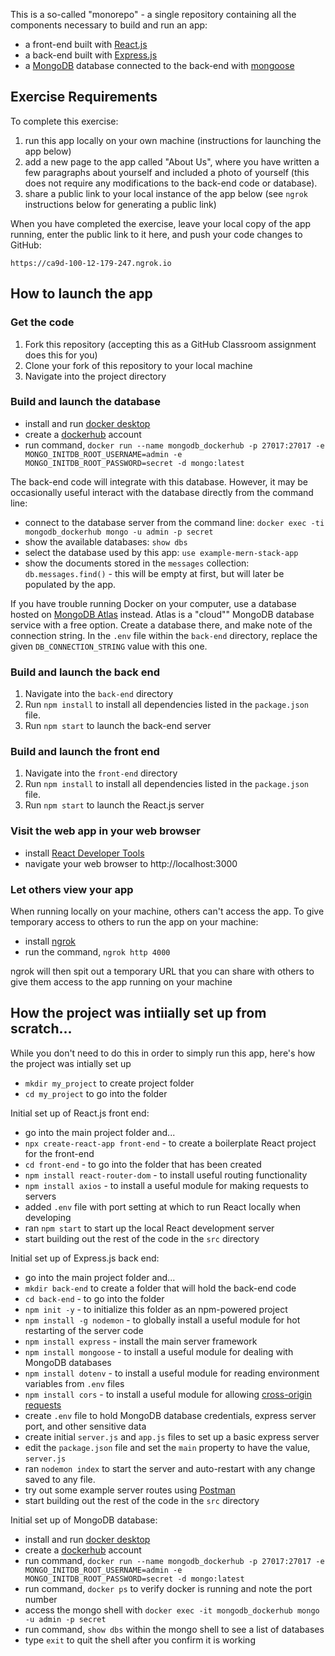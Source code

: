 This is a so-called "monorepo" - a single repository containing all the components necessary to build and run an app:

- a front-end built with [React.js](https://reactjs.org)
- a back-end built with [Express.js](http://express.js.com)
- a [MongoDB](https://mongodb.com) database connected to the back-end with [mongoose](https://mongoosejs.com)

## Exercise Requirements

To complete this exercise:

1. run this app locally on your own machine (instructions for launching the app below)
1. add a new page to the app called "About Us", where you have written a few paragraphs about yourself and included a photo of yourself (this does not require any modifications to the back-end code or database).
1. share a public link to your local instance of the app below (see `ngrok` instructions below for generating a public link)

When you have completed the exercise, leave your local copy of the app running, enter the public link to it here, and push your code changes to GitHub:

```
https://ca9d-100-12-179-247.ngrok.io
```

## How to launch the app

### Get the code

1. Fork this repository (accepting this as a GitHub Classroom assignment does this for you)
1. Clone your fork of this repository to your local machine
1. Navigate into the project directory

### Build and launch the database

- install and run [docker desktop](https://www.docker.com/get-started)
- create a [dockerhub](https://hub.docker.com/signup) account
- run command, `docker run --name mongodb_dockerhub -p 27017:27017 -e MONGO_INITDB_ROOT_USERNAME=admin -e MONGO_INITDB_ROOT_PASSWORD=secret -d mongo:latest`

The back-end code will integrate with this database. However, it may be occasionally useful interact with the database directly from the command line:

- connect to the database server from the command line: `docker exec -ti mongodb_dockerhub mongo -u admin -p secret`
- show the available databases: `show dbs`
- select the database used by this app: `use example-mern-stack-app`
- show the documents stored in the `messages` collection: `db.messages.find()` - this will be empty at first, but will later be populated by the app.

If you have trouble running Docker on your computer, use a database hosted on [MongoDB Atlas](https://www.mongodb.com/atlas) instead. Atlas is a "cloud"" MongoDB database service with a free option. Create a database there, and make note of the connection string. In the `.env` file within the `back-end` directory, replace the given `DB_CONNECTION_STRING` value with this one.

### Build and launch the back end

1. Navigate into the `back-end` directory
1. Run `npm install` to install all dependencies listed in the `package.json` file.
1. Run `npm start` to launch the back-end server

### Build and launch the front end

1. Navigate into the `front-end` directory
1. Run `npm install` to install all dependencies listed in the `package.json` file.
1. Run `npm start` to launch the React.js server

### Visit the web app in your web browser

- install [React Developer Tools](https://chrome.google.com/webstore/detail/react-developer-tools/fmkadmapgofadopljbjfkapdkoienihi)
- navigate your web browser to http://localhost:3000

### Let others view your app

When running locally on your machine, others can't access the app. To give temporary access to others to run the app on your machine:

- install [ngrok](https://ngrok.com/download)
- run the command, `ngrok http 4000`

ngrok will then spit out a temporary URL that you can share with others to give them access to the app running on your machine

## How the project was intiially set up from scratch...

While you don't need to do this in order to simply run this app, here's how the project was intially set up

- `mkdir my_project` to create project folder
- `cd my_project` to go into the folder

Initial set up of React.js front end:

- go into the main project folder and...
- `npx create-react-app front-end` - to create a boilerplate React project for the front-end
- `cd front-end` - to go into the folder that has been created
- `npm install react-router-dom` - to install useful routing functionality
- `npm install axios` - to install a useful module for making requests to servers
- added `.env` file with port setting at which to run React locally when developing
- ran `npm start` to start up the local React development server
- start building out the rest of the code in the `src` directory

Initial set up of Express.js back end:

- go into the main project folder and...
- `mkdir back-end` to create a folder that will hold the back-end code
- `cd back-end` - to go into the folder
- `npm init -y` - to initialize this folder as an npm-powered project
- `npm install -g nodemon` - to globally install a useful module for hot restarting of the server code
- `npm install express` - install the main server framework
- `npm install mongoose` - to install a useful module for dealing with MongoDB databases
- `npm install dotenv` - to install a useful module for reading environment variables from `.env` files
- `npm install cors` - to install a useful module for allowing [cross-origin requests](https://developer.mozilla.org/en-US/docs/Web/HTTP/CORS)
- create `.env` file to hold MongoDB database credentials, express server port, and other sensitive data
- create initial `server.js` and `app.js` files to set up a basic express server
- edit the `package.json` file and set the `main` property to have the value, `server.js`
- ran `nodemon index` to start the server and auto-restart with any change saved to any file.
- try out some example server routes using [Postman](https://www.postman.com/)
- start building out the rest of the code in the `src` directory

Initial set up of MongoDB database:

- install and run [docker desktop](https://www.docker.com/get-started)
- create a [dockerhub](https://hub.docker.com/signup) account
- run command, `docker run --name mongodb_dockerhub -p 27017:27017 -e MONGO_INITDB_ROOT_USERNAME=admin -e MONGO_INITDB_ROOT_PASSWORD=secret -d mongo:latest`
- run command, `docker ps` to verify docker is running and note the port number
- access the mongo shell with `docker exec -it mongodb_dockerhub mongo -u admin -p secret`
- run command, `show dbs` within the mongo shell to see a list of databases
- type `exit` to quit the shell after you confirm it is working
